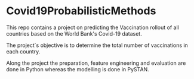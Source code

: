 # Covid19ProbabilisticMethods
This repo contains a project on predicting the Vaccination rollout of all countries based on the World Bank's Covid-19 dataset.

The project´s objective is to determine the total number of vaccinations in each country.

Along the project the preparation, feature engineering and evaluation are done in Python whereas the modelling is done in PySTAN.